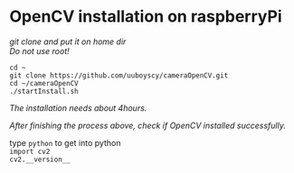 # OpenCV installation on raspberryPi
*git clone and put it on home dir*  
*Do not use root!*

   `cd ~`  
   `git clone https://github.com/uuboyscy/cameraOpenCV.git`  
   `cd ~/cameraOpenCV`  
   `./startInstall.sh`  

*The installation needs about 4hours.*  

*After finishing the process above, check if OpenCV installed successfully.*

   type `python` to get into python  
   `import cv2`  
   `cv2.__version__`  
   
